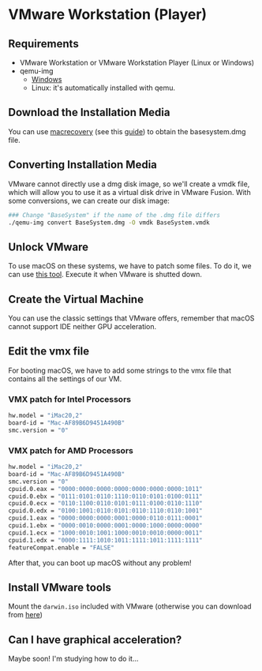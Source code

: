 # VMware Workstation (Player)

## Requirements

* VMware Workstation or VMware Workstation Player (Linux or Windows)
* qemu-img
  * [Windows](https://cloudbase.it/qemu-img-windows/)
  * Linux: it's automatically installed with qemu.

## Download the Installation Media

You can use [macrecovery](https://github.com/acidanthera/OpenCorePkg/tree/master/Utilities/macrecovery) (see this [guide](../installer-guide/winblows-install.md#downloading-macos)) to obtain the basesystem.dmg file.

## Converting Installation Media

VMware cannot directly use a dmg disk image, so we'll create a vmdk file, which will allow you to use it as a virtual disk drive in VMware Fusion.
With some conversions, we can create our disk image:

```bash
### Change "BaseSystem" if the name of the .dmg file differs
./qemu-img convert BaseSystem.dmg -O vmdk BaseSystem.vmdk
```

## Unlock VMware

To use macOS on these systems, we have to patch some files. To do it, we can use [this tool](https://github.com/paolo-projects/auto-unlocker/releases).
Execute it when VMware is shutted down.

## Create the Virtual Machine

You can use the classic settings that VMware offers, remember that macOS cannot support IDE neither GPU acceleration.

## Edit the vmx file

For booting macOS, we have to add some strings to the vmx file that contains all the settings of our VM.

### VMX patch for Intel Processors

```bash
hw.model = "iMac20,2"
board-id = "Mac-AF89B6D9451A490B"
smc.version = "0"
```

### VMX patch for AMD Processors

```bash
hw.model = "iMac20,2"
board-id = "Mac-AF89B6D9451A490B"
smc.version = "0"
cpuid.0.eax = "0000:0000:0000:0000:0000:0000:0000:1011"
cpuid.0.ebx = "0111:0101:0110:1110:0110:0101:0100:0111"
cpuid.0.ecx = "0110:1100:0110:0101:0111:0100:0110:1110"
cpuid.0.edx = "0100:1001:0110:0101:0110:1110:0110:1001"
cpuid.1.eax = "0000:0000:0000:0001:0000:0110:0111:0001"
cpuid.1.ebx = "0000:0010:0000:0001:0000:1000:0000:0000"
cpuid.1.ecx = "1000:0010:1001:1000:0010:0010:0000:0011"
cpuid.1.edx = "0000:1111:1010:1011:1111:1011:1111:1111"
featureCompat.enable = "FALSE"
```

After that, you can boot up macOS without any problem!

## Install VMware tools

Mount the `darwin.iso` included with VMware (otherwise you can download from [here](https://www.insanelymac.com/forum/files/file/987-vmware-tools-for-os-x-macos-darwiniso-and-darwinpre15iso/))

## Can I have graphical acceleration?

Maybe soon! I'm studying how to do it...
